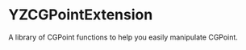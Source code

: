 YZCGPointExtension
==================

A library of CGPoint functions to help you easily manipulate CGPoint.
